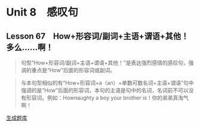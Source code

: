﻿ # Unit 8　感叹句
 ## Lesson 67　How+形容词/副词+主语+谓语+其他！多么……啊！
 
> 句型“How+形容词/副词+主语+谓语+其他！”是表达强烈感情的感叹句，强调的重点是“How”后面的形容词或副词。

> 与本句型相似的有“How+形容词+a（an）+单数可数名词+主语+谓语”句中强调的是“How”后面的形容词，本句的主语是句中的名词，名词前不可以没有形容词。例如：Hownaughty a boy your brother is！你的弟弟真淘气啊！


 [生成题库](./question/f067.json)